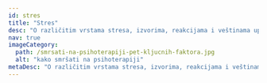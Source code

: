 ```yaml
---
id: stres
title: "Stres"
desc: "O različitim vrstama stresa, izvorima, reakcijama i veštinama upravljanja stresom."
nav: true
imageCategory:
  path: /smrsati-na-psihoterapiji-pet-kljucnih-faktora.jpg
  alt: "kako smršati na psihoterapiji"
metaDesc: "O različitim vrstama stresa, izvorima, reakcijama i veštinama upravljanja stresom."
---
```

